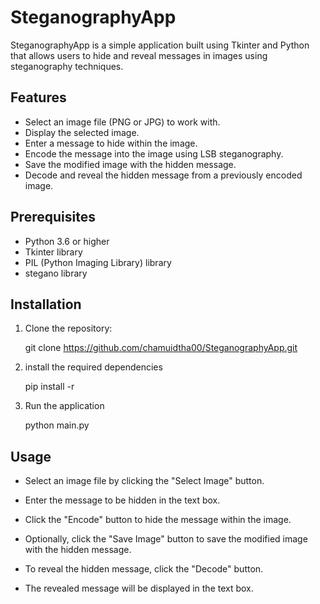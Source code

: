 # SteganographyApp

SteganographyApp is a simple application built using Tkinter and Python that allows users to hide and reveal messages in images using steganography techniques.

## Features

- Select an image file (PNG or JPG) to work with.
- Display the selected image.
- Enter a message to hide within the image.
- Encode the message into the image using LSB steganography.
- Save the modified image with the hidden message.
- Decode and reveal the hidden message from a previously encoded image.

## Prerequisites

- Python 3.6 or higher
- Tkinter library
- PIL (Python Imaging Library) library
- stegano library

## Installation

1. Clone the repository:

   git clone https://github.com/chamuidtha00/SteganographyApp.git

2. install the required dependencies

    pip install -r

3. Run the application

    python main.py

## Usage
   * Select an image file by clicking the "Select Image" button.

   * Enter the message to be hidden in the text box.

   * Click the "Encode" button to hide the message within the image.

   * Optionally, click the "Save Image" button to save the modified image with the hidden message.

   * To reveal the hidden message, click the "Decode" button.

   * The revealed message will be displayed in the text box.

